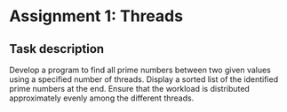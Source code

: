 # Assignment 1: Threads

## Task description 

Develop a program to find all prime numbers between two given values using a specified number of threads. Display a sorted list of the identified prime numbers at the end. Ensure that the workload is distributed approximately evenly among the different threads.